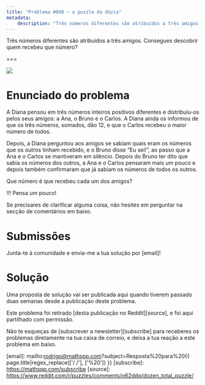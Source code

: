 ```yaml
---
title: "Problema #040 – o puzzle da dúzia"
metadata:
    description: "Três números diferentes são atribuídos a três amigos. Consegues descobrir quem recebeu que número?"
---
```


Três números diferentes são atribuídos a três amigos.
Consegues descobrir quem recebeu que número?

===

![](thumbnail.svg)

# Enunciado do problema

A Diana pensou em três números inteiros positivos diferentes
e distribuiu-os pelos seus amigos: a Ana, o Bruno e o Carlos.
A Diana ainda os informou de que os três números, somados, dão 12,
e que o Carlos recebeu o maior número de todos.

Depois, a Diana perguntou aos amigos se sabiam quais eram os números
que os outros tinham recebido, e o Bruno disse “Eu sei!”, ao passo
que a Ana e o Carlos se mantiveram em silêncio.
Depois do Bruno ter dito que sabia os números dos outros,
a Ana e o Carlos pensaram mais um pouco e depois também confirmaram
que já sabiam os números de todos os outros.

Que número é que recebeu cada um dos amigos?

!!! Pensa um pouco!

Se precisares de clarificar alguma coisa, não hesites em perguntar na secção de comentários em baixo.


# Submissões

<!--
Parabéns a todos os que conseguiram resolver o problema e,
em particular, aos que me enviaram as suas soluções:

 - 

(A lista não está ordenada.)
-->

Junta-te à comunidade e envia-me a tua solução por [email]!


# Solução

Uma proposta de solução vai ser publicada aqui quando tiverem passado duas semanas desde a publicação deste problema.


Este problema foi retirado [desta publicação no Reddit][source],
e foi aqui partilhado com permissão.

<!-- v -->
Não te esqueças de [subscrever a newsletter][subscribe] para receberes os problemas diretamente na tua caixa de correio,
e deixa a tua reação a este problema em baixo.
<!-- ^ -->

[email]: mailto:rodrigo@mathspp.com?subject=Resposta%20para%20{{ page.title|regex_replace(['/ /'], ['%20']) }}
[subscribe]: https://mathspp.com/subscribe
[source]: https://www.reddit.com/r/puzzles/comments/o62ddq/dozen_total_puzzle/
